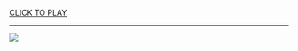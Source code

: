 
<a href="https://premium76.site?title=retro_bowl_unblocked_games_911&ref=13M">CLICK TO PLAY</a></h3>
<hr>

<a href="https://premium76.site?title=retro_bowl_unblocked_games_911&ref=13M"><img src="https://clearcache.store/games.png"></a>


